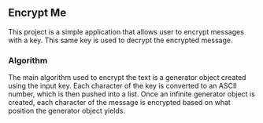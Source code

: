 ## Encrypt Me 

This project is a simple application that allows user to encrypt messages with a key. This same key is used to decrypt the encrypted message.

### Algorithm
The main algorithm used to encrypt the text is a generator object created using the input key. Each character of the key is converted to an ASCII number, which is then pushed into a list. Once an infinite generator object is created, each character of the message is encrypted based on what position the generator object yields.   
